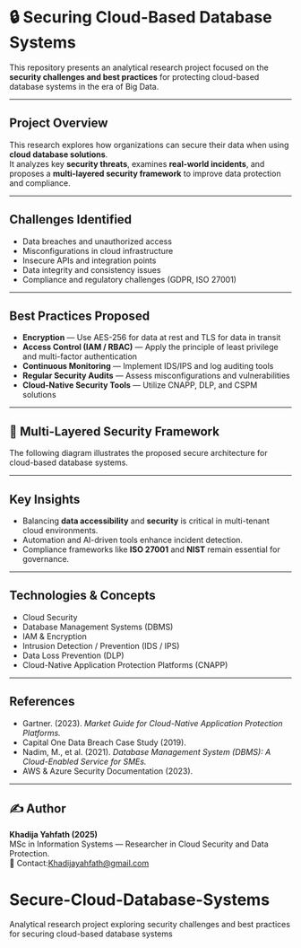 # 🔒 Securing Cloud-Based Database Systems

This repository presents an analytical research project focused on the **security challenges and best practices** for protecting cloud-based database systems in the era of Big Data.

---

## Project Overview

This research explores how organizations can secure their data when using **cloud database solutions**.  
It analyzes key **security threats**, examines **real-world incidents**, and proposes a **multi-layered security framework** to improve data protection and compliance.

---

## Challenges Identified

- Data breaches and unauthorized access  
- Misconfigurations in cloud infrastructure  
- Insecure APIs and integration points  
- Data integrity and consistency issues  
- Compliance and regulatory challenges (GDPR, ISO 27001)

---

##  Best Practices Proposed

- **Encryption** — Use AES-256 for data at rest and TLS for data in transit  
- **Access Control (IAM / RBAC)** — Apply the principle of least privilege and multi-factor authentication  
- **Continuous Monitoring** — Implement IDS/IPS and log auditing tools  
- **Regular Security Audits** — Assess misconfigurations and vulnerabilities  
- **Cloud-Native Security Tools** — Utilize CNAPP, DLP, and CSPM solutions

---

## 🧩 Multi-Layered Security Framework

The following diagram illustrates the proposed secure architecture for cloud-based database systems.

---

##  Key Insights

- Balancing **data accessibility** and **security** is critical in multi-tenant cloud environments.  
- Automation and AI-driven tools enhance incident detection.  
- Compliance frameworks like **ISO 27001** and **NIST** remain essential for governance.  

---

##  Technologies & Concepts

- Cloud Security  
- Database Management Systems (DBMS)  
- IAM & Encryption  
- Intrusion Detection / Prevention (IDS / IPS)  
- Data Loss Prevention (DLP)  
- Cloud-Native Application Protection Platforms (CNAPP)

---

##  References

- Gartner. (2023). *Market Guide for Cloud-Native Application Protection Platforms.*  
- Capital One Data Breach Case Study (2019).  
- Nadim, M., et al. (2021). *Database Management System (DBMS): A Cloud-Enabled Service for SMEs.*  
- AWS & Azure Security Documentation (2023).  

---

## ✍️ Author

**Khadija Yahfath (2025)**  
MSc in Information Systems — Researcher in Cloud Security and Data Protection.  
📧 Contact:Khadijayahfath@gmail.com

# Secure-Cloud-Database-Systems
Analytical research project exploring security challenges and best practices for securing cloud-based database systems
